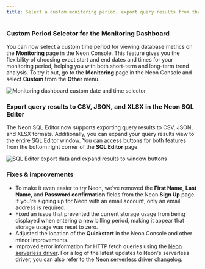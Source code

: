 ```yaml
---
title: Select a custom monitoring period, export query results from the Neon SQL Editor, and more
---
```


### Custom Period Selector for the Monitoring Dashboard

You can now select a custom time period for viewing database metrics on the **Monitoring** page in the Neon Console. This feature gives you the flexibility of choosing exact start and end dates and times for your monitoring period, helping you with both short-term and long-term trend analysis. To try it out, go to the **Monitoring** page in the Neon Console and select **Custom** from the **Other** menu.

![Monitoring dashboard custom date and time selector](/docs/relnotes/set_custom_monitoring_period.png)

### Export query results to CSV, JSON, and XLSX in the Neon SQL Editor

The Neon SQL Editor now supports exporting query results to CSV, JSON, and XLSX formats. Additionally, you can expand your query results view to the entire SQL Editor window. You can access buttons for both features from the bottom right corner of the **SQL Editor** page.

![SQL Editor export data and expand results to window buttons](/docs/relnotes/sql_editor_export_expand.png)

### Fixes & improvements

- To make it even easier to try Neon, we've removed the **First Name**, **Last Name**, and **Password confirmation** fields from the Neon **Sign Up** page. If you're signing up for Neon with an email account, only an email address is required.
- Fixed an issue that prevented the current storage usage from being displayed when entering a new billing period, making it appear that storage usage was reset to zero.
- Adjusted the location of the **Quickstart** in the Neon Console and other minor improvements.
- Improved error information for HTTP fetch queries using the [Neon serverless driver](/docs/serverless/serverless-driver). For a log of the latest updates to Neon's serverless driver, you can also refer to the [Neon serverless driver changelog](https://github.com/neondatabase/serverless/blob/main/CHANGELOG.md).
